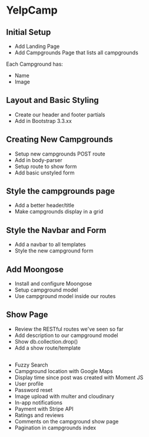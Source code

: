 # YelpCamp 

## Initial Setup
* Add Landing Page
* Add Campgrounds Page that lists all campgrounds

Each Campground has:
* Name
* Image
	
## Layout and Basic Styling
* Create our header and footer partials
* Add in Bootstrap 3.3.xx

## Creating New Campgrounds
* Setup new campgrounds POST route
* Add in body-parser
* Setup route to show form
* Add basic unstyled form

## Style the campgrounds page
* Add a better header/title
* Make campgrounds display in a grid

## Style the Navbar and Form
* Add a navbar to all templates
* Style the new campground form

## Add Moongose
* Install and configure Moongose
* Setup campground model
* Use campground model inside our routes

## Show Page
* Review the RESTful routes we've seen so far
* Add description to our campground model
* Show db.collection.drop()
* Add a show route/template

##
* Fuzzy Search 
* Campground location with Google Maps
* Display time since post was created with Moment JS
* User profile 
* Password reset 
* Image upload with multer and cloudinary 
* In-app notifications
* Payment with Stripe API
* Ratings and reviews
* Comments on the campground show page
* Pagination in campgrounds index
